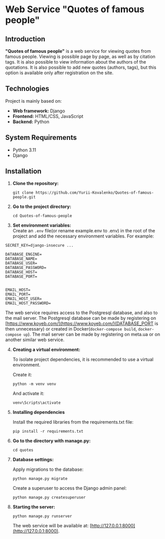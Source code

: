 
# Web Service "Quotes of famous people"

## Introduction
**"Quotes of famous people"** is a web service for viewing quotes from famous people. Viewing is possible page by page, as well as by citation tags. It is also possible to view information about the authors of the quotations. It is also possible to add new quotes (authors, tags), but this option is available only after registration on the site.

## Technologies
Project is mainly based on:
- **Web framework:** Django  
- **Frontend:** HTML/CSS, JavaScript  
- **Backend:** Python 

## System Requirements
- Python 3.11
- Django


## Installation
1. **Clone the repository:**
   ```
   git clone https://github.com/Yurii-Kovalenko/Quotes-of-famous-people.git
   ```

2. **Go to the project directory:**
   ```
   cd Quotes-of-famous-people
   ```

3. **Set environment variables:**  
   Create an ```.env``` file(or rename example.env to .env) in the root of the project and add the necessary environment variables. For example:
```
SECRET_KEY=django-insecure ...

DATABASE_ENGINE=
DATABASE_NAME=
DATABASE_USER=
DATABASE_PASSWORD=
DATABASE_HOST=
DATABASE_PORT=


EMAIL_HOST=
EMAIL_PORT=
EMAIL_HOST_USER=
EMAIL_HOST_PASSWORD=
```

   The web service requires access to the Postgresql database, and also to the mail server. The Postgresql database can be made by registering on [https://www.koyeb.com/](https://www.koyeb.com/)(DATABASE_PORT is then unnecessary) or created in Docker(```docker-compose build```, ```docker-compose up```). The mail server can be made by registering on meta.ua or on another similar web service.

4. **Creating a virtual environment:**

   To isolate project dependencies, it is recommended to use a virtual environment.

   Create it:
   ```
   python -m venv venv
   ```
   And activate it:
   ```
   venv\Scripts\activate
   ```

5. **Installing dependencies**

   Install the required libraries from the requirements.txt file:
   ```
   pip install -r requirements.txt
   ```

6. **Go to the directory with manage.py:**
   ```
   cd quotes
   ```

7. **Database settings:**

   Apply migrations to the database:
   ```
   python manage.py migrate
   ```
   Create a superuser to access the Django admin panel:
   ```
   python manage.py createsuperuser
   ```

8. **Starting the server:**
   ```
   python manage.py runserver
   ```
   The web service will be available at: [http://127.0.0.1:8000](http://127.0.0.1:8000).